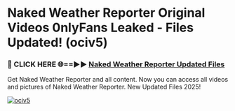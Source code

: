 # Naked Weather Reporter Original Videos 0nlyFans Leaked - Files Updated! (ociv5)

<h3>🔴 CLICK HERE 🌐==►► <a href="https://tinyurl.com/yckcrads" rel="nofollow">Naked Weather Reporter Updated Files</a></h3>

Get Naked Weather Reporter and all content. Now you can access all videos and pictures of Naked Weather Reporter. New Updated Files 2025!

[![ociv5](https://i.imgur.com/hpKpOFt.gif)](https://tinyurl.com/yckcrads)
